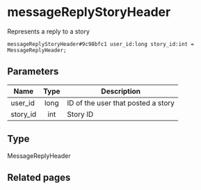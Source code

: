 # messageReplyStoryHeader
Represents a reply to a story

```
messageReplyStoryHeader#9c98bfc1 user_id:long story_id:int = MessageReplyHeader;
```

## Parameters
| Name | Type | Description |
| ---- | :----: | ----------- |
| user_id | long | ID of the user that posted a story |
| story_id | int | Story ID |


## Type
MessageReplyHeader

## Related pages
